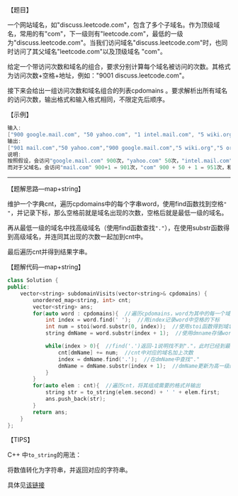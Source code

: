 【题目】

一个网站域名，如"discuss.leetcode.com"，包含了多个子域名。作为顶级域名，常用的有"com"，下一级则有"leetcode.com"，最低的一级为"discuss.leetcode.com"。当我们访问域名"discuss.leetcode.com"时，也同时访问了其父域名"leetcode.com"以及顶级域名 "com"。

给定一个带访问次数和域名的组合，要求分别计算每个域名被访问的次数。其格式为访问次数+空格+地址，例如："9001 discuss.leetcode.com"。

接下来会给出一组访问次数和域名组合的列表cpdomains 。要求解析出所有域名的访问次数，输出格式和输入格式相同，不限定先后顺序。

【示例】

```c++
输入: 
["900 google.mail.com", "50 yahoo.com", "1 intel.mail.com", "5 wiki.org"]
输出: 
["901 mail.com","50 yahoo.com","900 google.mail.com","5 wiki.org","5 org","1 intel.mail.com","951 com"]
说明: 
按照假设，会访问"google.mail.com" 900次，"yahoo.com" 50次，"intel.mail.com" 1次，"wiki.org" 5次。
而对于父域名，会访问"mail.com" 900+1 = 901次，"com" 900 + 50 + 1 = 951次，和 "org" 5 次。
```

---

【题解思路—map+string】

维护一个字典cnt，遍历cpdomains中的每个字串word，使用find函数找到空格`" "`，并记录下标，那么空格前就是域名出现的次数，空格后就是最低一级的域名。

再从最低一级的域名中找高级域名（使用find函数查找`"."`），在使用substr函数得到高级域名，并连同其出现的次数一起加到cnt中。

最后遍历cnt并得到结果字串。

【题解代码—map+string】

```c++
class Solution {
public:
    vector<string> subdomainVisits(vector<string>& cpdomains) {
        unordered_map<string, int> cnt;
        vector<string> ans;
        for(auto word : cpdomains){  //遍历cpdomains，word为其中的每一个域名子串
            int index = word.find(' ');  //用index记录word中空格的下标
            int num = stoi(word.substr(0, index));  //使用stoi函数得到域名出现的次数num
            string dmName = word.substr(index + 1);  //使用dmname存储word中的最低级域名

            while(index > 0){  //find('.')返回-1说明找不到"."，此时已经到最顶级域名，所以对一个域名的处理结束
                cnt[dmName] += num;  //cnt中对应的域名加上次数
                index = dmName.find('.');  //在dmName中查找"."
                dmName = dmName.substr(index + 1);  //dmName更新为高一级的域名
            }
        }
        for(auto elem : cnt){  //遍历cnt，将其组成需要的格式并输出
            string str = to_string(elem.second) + ' ' + elem.first;
            ans.push_back(str);
        }
        return ans; 
    }
};
```

【TIPS】

C++ 中`to_string`的用法：

将数值转化为字符串，并返回对应的字符串。

具体见[该链接](http://www.cplusplus.com/reference/string/to_string/?kw=to_string)